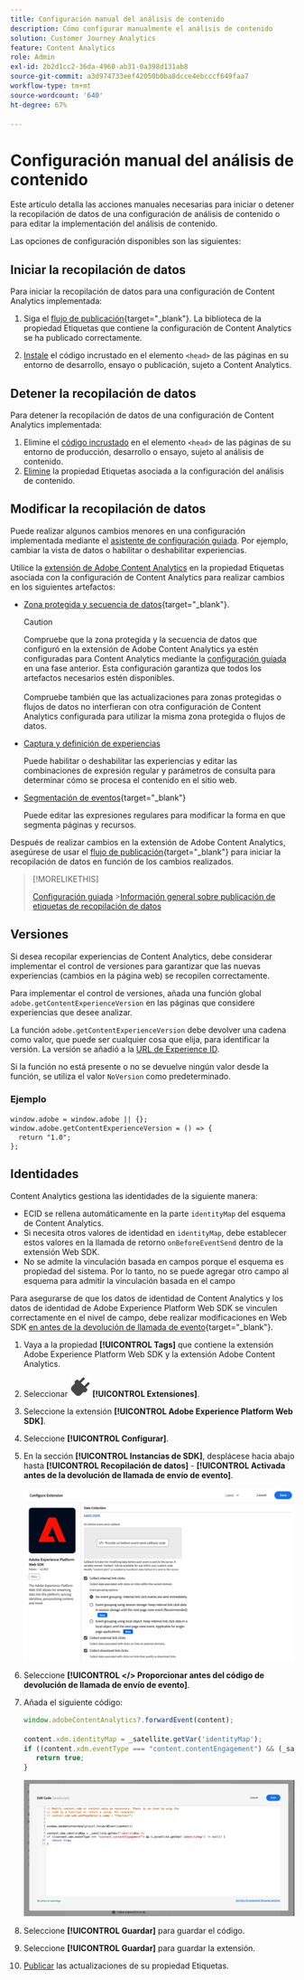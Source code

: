 ```yaml
---
title: Configuración manual del análisis de contenido
description: Cómo configurar manualmente el análisis de contenido
solution: Customer Journey Analytics
feature: Content Analytics
role: Admin
exl-id: 2b2d1cc2-36da-4960-ab31-0a398d131ab8
source-git-commit: a3d974733eef42050b0ba8dcce4ebcccf649faa7
workflow-type: tm+mt
source-wordcount: '640'
ht-degree: 67%

---
```


# Configuración manual del análisis de contenido

Este artículo detalla las acciones manuales necesarias para iniciar o detener la recopilación de datos de una configuración de análisis de contenido o para editar la implementación del análisis de contenido.

Las opciones de configuración disponibles son las siguientes:

## Iniciar la recopilación de datos

Para iniciar la recopilación de datos para una configuración de Content Analytics implementada:

1. Siga el [flujo de publicación](https://experienceleague.adobe.com/es/docs/experience-platform/tags/publish/overview){target="_blank"}. La biblioteca de la propiedad Etiquetas que contiene la configuración de Content Analytics se ha publicado correctamente.

1. [Instale](https://experienceleague.adobe.com/es/docs/experience-platform/tags/publish/environments/environments#installation) el código incrustado en el elemento `<head>` de las páginas en su entorno de desarrollo, ensayo o publicación, sujeto a Content Analytics.


## Detener la recopilación de datos

Para detener la recopilación de datos de una configuración de Content Analytics implementada:

1. Elimine el [código incrustado](https://experienceleague.adobe.com/es/docs/experience-platform/tags/publish/environments/environments) en el elemento `<head>` de las páginas de su entorno de producción, desarrollo o ensayo, sujeto al análisis de contenido.
1. [Elimine](https://experienceleague.adobe.com/es/docs/experience-platform/tags/publish/overview) la propiedad Etiquetas asociada a la configuración del análisis de contenido.



## Modificar la recopilación de datos

Puede realizar algunos cambios menores en una configuración implementada mediante el [asistente de configuración guiada](guided.md). Por ejemplo, cambiar la vista de datos o habilitar o deshabilitar experiencias.

Utilice la [extensión de Adobe Content Analytics](https://experienceleague.adobe.com/es/docs/experience-platform/tags/extensions/client/content-analytics/overview) en la propiedad Etiquetas asociada con la configuración de Content Analytics para realizar cambios en los siguientes artefactos:

* [Zona protegida y secuencia de datos](https://experienceleague.adobe.com/es/docs/experience-platform/tags/extensions/client/content-analytics/overview#configure-datastreams){target="_blank"}.

  >[!CAUTION]
  >
  >Compruebe que la zona protegida y la secuencia de datos que configuró en la extensión de Adobe Content Analytics ya estén configuradas para Content Analytics mediante la [configuración guiada](guided.md) en una fase anterior. Esta configuración garantiza que todos los artefactos necesarios estén disponibles.<br/><br/>Compruebe también que las actualizaciones para zonas protegidas o flujos de datos no interfieran con otra configuración de Content Analytics configurada para utilizar la misma zona protegida o flujos de datos.
  >

* [Captura y definición de experiencias](https://experienceleague.adobe.com/es/docs/experience-platform/tags/extensions/client/content-analytics/overview?lang=en#configure-experience-capture-and-definition)

  Puede habilitar o deshabilitar las experiencias y editar las combinaciones de expresión regular y parámetros de consulta para determinar cómo se procesa el contenido en el sitio web.

* [Segmentación de eventos](https://experienceleague.adobe.com/es/docs/experience-platform/tags/extensions/client/content-analytics/overview#configure-event-segmenting){target="_blank"}

  Puede editar las expresiones regulares para modificar la forma en que segmenta páginas y recursos.


Después de realizar cambios en la extensión de Adobe Content Analytics, asegúrese de usar el [flujo de publicación](https://experienceleague.adobe.com/es/docs/experience-platform/tags/publish/overview){target="_blank"} para iniciar la recopilación de datos en función de los cambios realizados.



>[!MORELIKETHIS]
>
>[Configuración guiada](guided.md)
>&#x200B;>[Información general sobre publicación de etiquetas de recopilación de datos](https://experienceleague.adobe.com/es/docs/experience-platform/tags/publish/overview)
>


## Versiones

Si desea recopilar experiencias de Content Analytics, debe considerar implementar el control de versiones para garantizar que las nuevas experiencias (cambios en la página web) se recopilen correctamente.

Para implementar el control de versiones, añada una función global `adobe.getContentExperienceVersion` en las páginas que considere experiencias que desee analizar.

La función `adobe.getContentExperienceVersion` debe devolver una cadena como valor, que puede ser cualquier cosa que elija, para identificar la versión. La versión se añadió a la [URL de Experience ID](/help/content-analytics/report/components.md#experience-metadata).

Si la función no está presente o no se devuelve ningún valor desde la función, se utiliza el valor `NoVersion` como predeterminado.

### Ejemplo

```
window.adobe = window.adobe || {};
window.adobe.getContentExperienceVersion = () => {
  return "1.0";
};
```

## Identidades

Content Analytics gestiona las identidades de la siguiente manera:

* ECID se rellena automáticamente en la parte `identityMap` del esquema de Content Analytics.
* Si necesita otros valores de identidad en `identityMap`, debe establecer estos valores en la llamada de retorno `onBeforeEventSend` dentro de la extensión Web SDK.
* No se admite la vinculación basada en campos porque el esquema es propiedad del sistema. Por lo tanto, no se puede agregar otro campo al esquema para admitir la vinculación basada en el campo


Para asegurarse de que los datos de identidad de Content Analytics y los datos de identidad de Adobe Experience Platform Web SDK se vinculen correctamente en el nivel de campo, debe realizar modificaciones en Web SDK [en antes de la devolución de llamada de evento](https://experienceleague.adobe.com/es/docs/experience-platform/web-sdk/commands/configure/onbeforeeventsend){target="_blank"}.

1. Vaya a la propiedad **[!UICONTROL Tags]** que contiene la extensión Adobe Experience Platform Web SDK y la extensión Adobe Content Analytics.
1. Seleccionar ![Plug](/help/assets/icons/Plug.svg) **[!UICONTROL Extensiones]**.
1. Seleccione la extensión **[!UICONTROL Adobe Experience Platform Web SDK]**.
1. Seleccione **[!UICONTROL Configurar]**.
1. En la sección **[!UICONTROL Instancias de SDK]**, desplácese hacia abajo hasta **[!UICONTROL Recopilación de datos]** - **[!UICONTROL Activada antes de la devolución de llamada de envío de evento]**.

   ![Activado antes de la devolución de llamada de envío de evento](/help/content-analytics/assets/onbeforeeventsendcallback.png)

1. Seleccione **[!UICONTROL &lt;/> Proporcionar antes del código de devolución de llamada de envío de evento]**.
1. Añada el siguiente código:

   ```javascript
   window.adobeContentAnalytics?.forwardEvent(content);
   
   content.xdm.identityMap = _satellite.getVar('identityMap');
   if ((content.xdm.eventType === "content.contentEngagement") && (_satellite.getVar('identityMap') != null)) {
      return true;
   }
   ```

   ![Activado antes de la devolución de llamada de envío de evento](/help/content-analytics/assets/onbeforeeventsendcallbackcode.png)

1. Seleccione **[!UICONTROL Guardar]** para guardar el código.
1. Seleccione **[!UICONTROL Guardar]** para guardar la extensión.
1. [Publicar](https://experienceleague.adobe.com/es/docs/experience-platform/tags/publish/overview) las actualizaciones de su propiedad Etiquetas.





